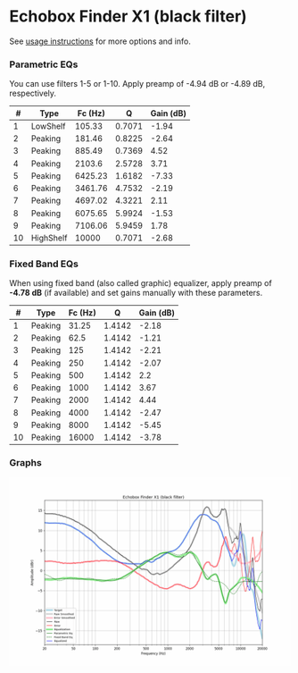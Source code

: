 # Echobox Finder X1 (black filter)
See [usage instructions](https://github.com/jaakkopasanen/AutoEq#usage) for more options and info.

### Parametric EQs
You can use filters 1-5 or 1-10. Apply preamp of -4.94 dB or -4.89 dB, respectively.

|   # | Type      |   Fc (Hz) |      Q |   Gain (dB) |
|-----|-----------|-----------|--------|-------------|
|   1 | LowShelf  |    105.33 | 0.7071 |       -1.94 |
|   2 | Peaking   |    181.46 | 0.8225 |       -2.64 |
|   3 | Peaking   |    885.49 | 0.7369 |        4.52 |
|   4 | Peaking   |   2103.6  | 2.5728 |        3.71 |
|   5 | Peaking   |   6425.23 | 1.6182 |       -7.33 |
|   6 | Peaking   |   3461.76 | 4.7532 |       -2.19 |
|   7 | Peaking   |   4697.02 | 4.3221 |        2.11 |
|   8 | Peaking   |   6075.65 | 5.9924 |       -1.53 |
|   9 | Peaking   |   7106.06 | 5.9459 |        1.78 |
|  10 | HighShelf |  10000    | 0.7071 |       -2.68 |

### Fixed Band EQs
When using fixed band (also called graphic) equalizer, apply preamp of **-4.78 dB** (if available) and set gains manually with these parameters.

|   # | Type    |   Fc (Hz) |      Q |   Gain (dB) |
|-----|---------|-----------|--------|-------------|
|   1 | Peaking |     31.25 | 1.4142 |       -2.18 |
|   2 | Peaking |     62.5  | 1.4142 |       -1.21 |
|   3 | Peaking |    125    | 1.4142 |       -2.21 |
|   4 | Peaking |    250    | 1.4142 |       -2.07 |
|   5 | Peaking |    500    | 1.4142 |        2.2  |
|   6 | Peaking |   1000    | 1.4142 |        3.67 |
|   7 | Peaking |   2000    | 1.4142 |        4.44 |
|   8 | Peaking |   4000    | 1.4142 |       -2.47 |
|   9 | Peaking |   8000    | 1.4142 |       -5.45 |
|  10 | Peaking |  16000    | 1.4142 |       -3.78 |

### Graphs
![](./Echobox%20Finder%20X1%20(black%20filter).png)
